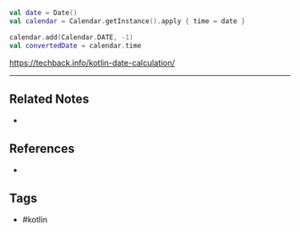 ```kt
val date = Date()
val calendar = Calendar.getInstance().apply { time = date }

calendar.add(Calendar.DATE, -1)  
val convertedDate = calendar.time
```

https://techback.info/kotlin-date-calculation/

---
## Related Notes
- 

## References
- 

## Tags
- #kotlin